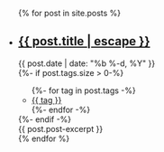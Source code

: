 
<ul class="posts">
  {% for post in site.posts %}
    <li>
        <a href="{{ post.url | relative_url }}">
          <h2 class="post-title">{{ post.title | escape }}</h2>
        </a>
        <div class="post-meta">
          <div class="post-date">
            <i class="calendar-icon"></i>
            {{ post.date | date: "%b %-d, %Y" }}
          </div>
          {%- if post.tags.size > 0-%}
          <ul class="post-tags">
            {%- for tag in post.tags -%}
            <li><a href="tags#{{tag}}">{{ tag }}</a></li>
            {%- endfor -%}
          </ul>
          {%- endif -%}
        </div>
        <div class="post">
            {{ post.post-excerpt }}
        </div>
    </li>
  {% endfor %}
</ul>
